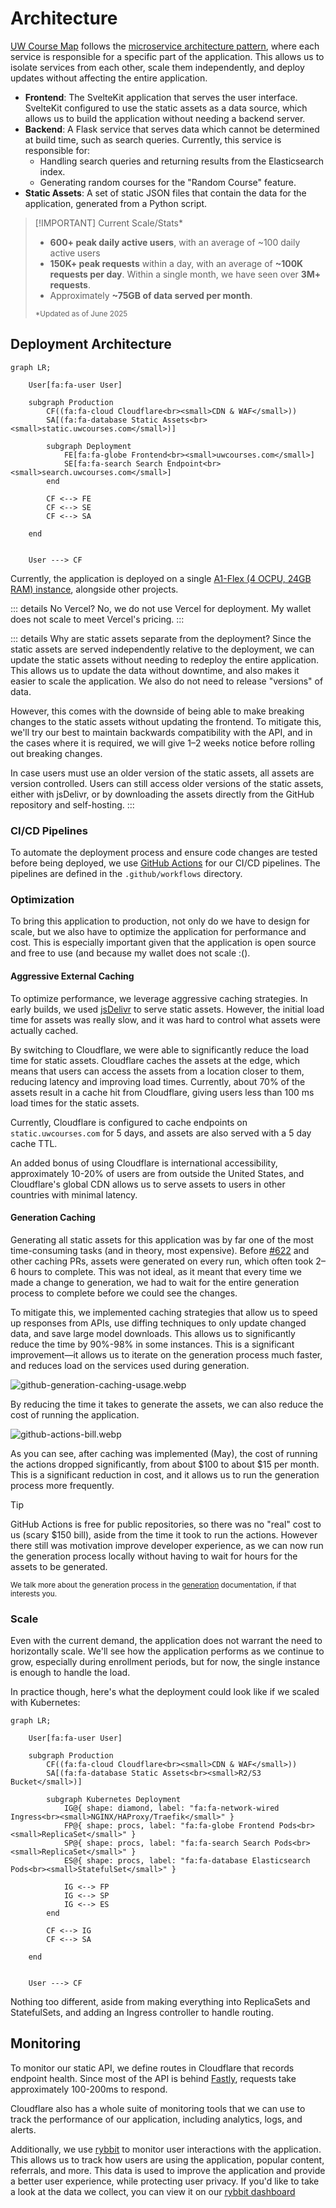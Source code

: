 # Architecture

[UW Course Map](https://uwcourses.com) follows the [microservice architecture pattern](https://en.wikipedia.org/wiki/Microservices), where each service is responsible for a specific part of the application. This allows us to isolate services from each other, scale them independently, and deploy updates without affecting the entire application.

- **Frontend**: The SvelteKit application that serves the user interface. SvelteKit configured to use the static assets as a data source, which allows us to build the application without needing a backend server.
- **Backend**: A Flask service that serves data which cannot be determined at build time, such as search queries. Currently, this service is responsible for:
    - Handling search queries and returning results from the Elasticsearch index.
    - Generating random courses for the "Random Course" feature.
- **Static Assets**: A set of static JSON files that contain the data for the application, generated from a Python script.

> [!IMPORTANT] Current Scale/Stats\*
>
> - **600+ peak daily active users**, with an average of ~100 daily active users
> - **150K+ peak requests** within a day, with an average of **~100K requests per day**. Within a single month, we have seen over **3M+ requests**.
> - Approximately **~75GB of data served per month**.
>
> <small>\*Updated as of June 2025</small>

## Deployment Architecture

```mermaid
graph LR;

    User[fa:fa-user User]

    subgraph Production
        CF((fa:fa-cloud Cloudflare<br><small>CDN & WAF</small>))
        SA[(fa:fa-database Static Assets<br><small>static.uwcourses.com</small>)]

        subgraph Deployment
            FE[fa:fa-globe Frontend<br><small>uwcourses.com</small>]
            SE[fa:fa-search Search Endpoint<br><small>search.uwcourses.com</small>]
        end

        CF <--> FE
        CF <--> SE
        CF <--> SA

    end


    User ---> CF

```

Currently, the application is deployed on a single [A1-Flex (4 OCPU, 24GB RAM) instance](https://www.oracle.com/cloud/compute/arm/), alongside other projects.

::: details No Vercel?
No, we do not use Vercel for deployment. My wallet does not scale to meet Vercel's pricing.
:::

::: details Why are static assets separate from the deployment?
Since the static assets are served independently relative to the deployment, we can update the static assets without needing to redeploy the entire application. This allows us to update the data without downtime, and also makes it easier to scale the application. We also do not need to release "versions" of data.

However, this comes with the downside of being able to make breaking changes to the static assets without updating the frontend. To mitigate this, we'll try our best to maintain backwards compatibility with the API, and in the cases where it is required, we will give 1–2 weeks notice before rolling out breaking changes.

In case users must use an older version of the static assets, all assets are version controlled. Users can still access older versions of the static assets, either with jsDelivr, or by downloading the assets directly from the GitHub repository and self-hosting.
:::

### CI/CD Pipelines

To automate the deployment process and ensure code changes are tested before being deployed, we use [GitHub Actions](https://github.com/twangodev/uw-coursemap/actions) for our CI/CD pipelines. The pipelines are defined in the `.github/workflows` directory.

### Optimization

To bring this application to production, not only do we have to design for scale, but we also have to optimize the application for performance and cost. This is especially important given that the application is open source and free to use (and because my wallet does not scale :().

#### Aggressive External Caching

To optimize performance, we leverage aggressive caching strategies. In early builds, we used [jsDelivr](https://www.jsdelivr.com/) to serve static assets. However, the initial load time for assets was really slow, and it was hard to control what assets were actually cached.

By switching to Cloudflare, we were able to significantly reduce the load time for static assets. Cloudflare caches the assets at the edge, which means that users can access the assets from a location closer to them, reducing latency and improving load times. Currently, about 70% of the assets result in a cache hit from Cloudflare, giving users less than 100 ms load times for the static assets.

Currently, Cloudflare is configured to cache endpoints on `static.uwcourses.com` for 5 days, and assets are also served with a 5 day cache TTL.

An added bonus of using Cloudflare is international accessibility, approximately 10-20% of users are from outside the United States, and Cloudflare's global CDN allows us to serve assets to users in other countries with minimal latency.

#### Generation Caching

Generating all static assets for this application was by far one of the most time-consuming tasks (and in theory, most expensive). Before [#622](https://github.com/twangodev/uw-coursemap/pull/622) and other caching PRs, assets were generated on every run, which often took 2–6 hours to complete. This was not ideal, as it meant that every time we made a change to generation, we had to wait for the entire generation process to complete before we could see the changes.

To mitigate this, we implemented caching strategies that allow us to speed up responses from APIs, use diffing techniques to only update changed data, and save large model downloads. This allows us to significantly reduce the time by 90%-98% in some instances. This is a significant improvement—it allows us to iterate on the generation process much faster, and reduces load on the services used during generation.

![github-generation-caching-usage.webp](../public/assets/github-generation-caching-usage.webp)

By reducing the time it takes to generate the assets, we can also reduce the cost of running the application.

![github-actions-bill.webp](../public/assets/github-actions-bill.webp)

As you can see, after caching was implemented (May), the cost of running the actions dropped significantly, from about $100 to about $15 per month. This is a significant reduction in cost, and it allows us to run the generation process more frequently.

> [!TIP]
> GitHub Actions is free for public repositories, so there was no "real" cost to us (scary $150 bill), aside from the time it took to run the actions. However there still was motivation improve developer experience, as we can now run the generation process locally without having to wait for hours for the assets to be generated.

<small>We talk more about the generation process in the [generation](../codebase/generation.md) documentation, if that interests you.</small>

### Scale

Even with the current demand, the application does not warrant the need to horizontally scale. We'll see how the application performs as we continue to grow, especially during enrollment periods, but for now, the single instance is enough to handle the load.

In practice though, here's what the deployment could look like if we scaled with Kubernetes:

```mermaid
graph LR;

    User[fa:fa-user User]

    subgraph Production
        CF((fa:fa-cloud Cloudflare<br><small>CDN & WAF</small>))
        SA[(fa:fa-database Static Assets<br><small>R2/S3 Bucket</small>)]

        subgraph Kubernetes Deployment
            IG@{ shape: diamond, label: "fa:fa-network-wired Ingress<br><small>NGINX/HAProxy/Traefik</small>" }
            FP@{ shape: procs, label: "fa:fa-globe Frontend Pods<br><small>ReplicaSet</small>" }
            SP@{ shape: procs, label: "fa:fa-search Search Pods<br><small>ReplicaSet</small>" }
            ES@{ shape: procs, label: "fa:fa-database Elasticsearch Pods<br><small>StatefulSet</small>" }

            IG <--> FP
            IG <--> SP
            IG <--> ES
        end

        CF <--> IG
        CF <--> SA

    end


    User ---> CF
```

Nothing too different, aside from making everything into ReplicaSets and StatefulSets, and adding an Ingress controller to handle routing.

## Monitoring

To monitor our static API, we define routes in Cloudflare that records endpoint health. Since most of the API is behind [Fastly](https://www.fastly.com/), requests take approximately 100-200ms to respond.

Cloudflare also has a whole suite of monitoring tools that we can use to track the performance of our application, including analytics, logs, and alerts.

Additionally, we use [rybbit](https://github.com/rybbit-io/rybbit) to monitor user interactions with the application. This allows us to track how users are using the application, popular content, referrals, and more. This data is used to improve the application and provide a better user experience, while protecting user privacy. If you'd like to take a look at the data we collect, you can view it on our [rybbit dashboard](https://rybbit.twango.dev/1)
